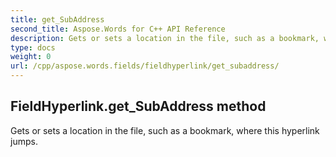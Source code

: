 ```yaml
---
title: get_SubAddress
second_title: Aspose.Words for C++ API Reference
description: Gets or sets a location in the file, such as a bookmark, where this hyperlink jumps. 
type: docs
weight: 0
url: /cpp/aspose.words.fields/fieldhyperlink/get_subaddress/
---
```

## FieldHyperlink.get_SubAddress method


Gets or sets a location in the file, such as a bookmark, where this hyperlink jumps. 

